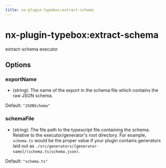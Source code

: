```yaml
---
title: nx-plugin-typebox:extract-schema
---
```


# nx-plugin-typebox:extract-schema

extract-schema executor

## Options

### <span className="required">exportName</span>

- (string): The name of the export in the schema file which contains the raw JSON schema.

Default: `"JSONSchema"`

### <span className="required">schemaFile</span>

- (string): The file path to the typescript file containing the schema. Relative to the executor/generator's root directory. For example, `schema.ts` would be the proper value if your plugin contains generators laid out as `./src/generators/[generator-name]/(schema.ts|schema.json)`.

Default: `"schema.ts"`
